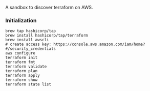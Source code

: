 A sandbox to discover terraform on AWS.

### Initialization

```shell
brew tap hashicorp/tap
brew install hashicorp/tap/terraform
brew install awscli
# create access key: https://console.aws.amazon.com/iam/home?#/security_credentials
aws configure
terraform init
terraform fmt
terraform validate
terraform plan
terraform apply
terraform show
terraform state list
```
